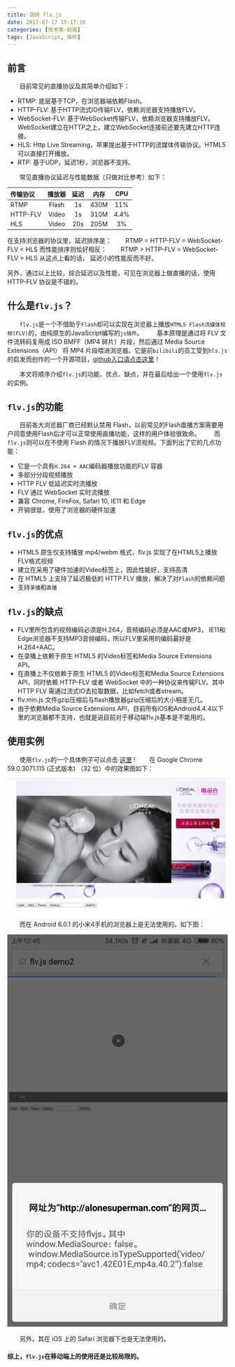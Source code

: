 ```yaml
---
title: 调研 flv.js
date: 2017-07-17 15:17:16
categories: [技术类-前端]
tags: [JavaScript, 插件]
---
```

## 前言
&emsp;&emsp;目前常见的直播协议及其简单介绍如下：
+ RTMP: 底层基于TCP，在浏览器端依赖Flash。
+ HTTP-FLV: 基于HTTP流式IO传输FLV，依赖浏览器支持播放FLV。
+ WebSocket-FLV: 基于WebSocket传输FLV，依赖浏览器支持播放FLV。WebSocket建立在HTTP之上，建立WebSocket连接前还要先建立HTTP连接。
+ HLS: Http Live Streaming，苹果提出基于HTTP的流媒体传输协议。HTML5可以直接打开播放。
+ RTP: 基于UDP，延迟1秒，浏览器不支持。

&emsp;&emsp;常见直播协议延迟与性能数据（只做对比参考）如下：

| 传输协议      |     播放器 |   延迟   |    内存   |   CPU   |
| :-------- | :--------:| :------: | :------:  |  :------: |
| RTMP    |   Flash |  1s  |  430M | 11% |
| HTTP-FLV  | Video | 1s  | 310M | 4.4% |
| HLS | Video | 20s | 205M | 3% |

在支持浏览器的协议里，延迟排序是：
&emsp;&emsp;RTMP = HTTP-FLV = WebSocket-FLV < HLS
而性能排序则恰好相反：
&emsp;&emsp;RTMP > HTTP-FLV = WebSocket-FLV > HLS
从这点上看的话， 延迟小的性能反而不好。

另外，通过以上比较，综合延迟以及性能，可见在浏览器上做直播的话，使用 HTTP-FLV 协议是不错的。

## 什么是`flv.js`？
&emsp;&emsp;`flv.js`是一个不借助于`Flash`却可以实现在浏览器上播放`HTML5 Flash流媒体视频(FLV)`的，由纯原生的JavaScript编写的`js插件`。
&emsp;&emsp;基本原理是通过将 FLV 文件流转码复用成 ISO BMFF（MP4 碎片）片段，然后通过 Media Source Extensions（API） 将 MP4 片段喂进浏览器。它是前`bilibili`的员工受到`hls.js`的启发而创作的一个开源项目，[github入口请点击这里](https://github.com/Bilibili/flv.js)！

&emsp;&emsp;本文将顺序介绍`flv.js`的功能、优点、缺点，并在最后给出一个使用`flv.js`的实例。

## `flv.js`的功能
&emsp;&emsp;目前各大浏览器厂商已经默认禁用 Flash，以前常见的Flash直播方案需要用户同意使用Flash后才可以正常使用直播功能，这样的用户体验很致命。
&emsp;&emsp;而`flv.js`则可以在不使用 Flash 的情况下播放FLV流视频。下面列出了它的几点功能：
+ 它是一个具有`H.264 + AAC`编码器播放功能的FLV 容器
+ 多部分分段视频播放
+ HTTP FLV 低延迟实时流播放
+ FLV 通过 WebSocket 实时流播放
+ 兼容 Chrome, FireFox, Safari 10, IE11 和 Edge
+ 开销很低，使用了浏览器的硬件加速

## `flv.js`的优点
+ HTML5 原生仅支持播放 mp4/webm 格式，flv.js 实现了在HTML5上播放FLV格式视频
+ 建立在采用了硬件加速的Video标签上，因此性能好，支持高清
+ 在 HTML5 上支持了延迟极低的 HTTP FLV 播放，解决了对`Flash`的依赖问题
+ 支持`录播`和`直播`

## `flv.js`的缺点
+ FLV里所包含的视频编码必须是H.264，音频编码必须是AAC或MP3， IE11和Edge浏览器不支持MP3音频编码，所以FLV里采用的编码最好是H.264+AAC。
+ 在录播上依赖于原生 HTML5 的Video标签和Media Source Extensions API。
+ 在直播上不仅依赖于原生 HTML5 的Video标签和Media Source Extensions  API，同时依赖 HTTP-FLV 或者 WebSocket 中的一种协议来传输FLV。其中 HTTP FLV 需通过流式IO去拉取数据，比如fetch或者stream。
+ flv.min.js 文件gzip压缩后与flash播放器gzip压缩后的大小相差无几。
+ 由于依赖Media Source Extensions  API，目前所有iOS和Android4.4.4以下里的浏览器都不支持，也就是说目前对于移动端flv.js基本是不能用的。

## 使用实例
&emsp;&emsp;使用`flv.js`的一个具体例子可以点击  [这里](http://alonesuperman.com/show/flv/demo/) !
&emsp;&emsp;在 Google Chrome	59.0.3071.115 (正式版本) （32 位）中的效果图如下：

![chrome 下的效果图](flvjs/1.png)

&emsp;&emsp;而在 Android 6.0.1 的小米4手机的浏览器上是无法使用的。如下图：

![Android 6.0.1 小米4下浏览器的效果图](flvjs/2.png)

&emsp;&emsp;另外，其在 iOS 上的 Safari 浏览器下也是无法使用的。

#### 综上，`flv.js`在移动端上的使用还是比较局限的。